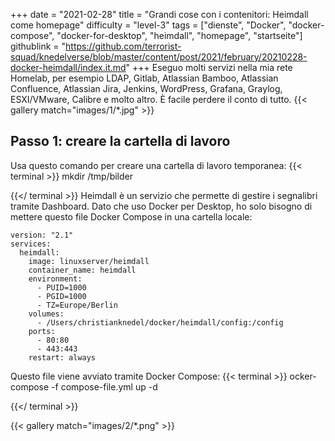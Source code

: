 +++
date = "2021-02-28"
title = "Grandi cose con i contenitori: Heimdall come homepage"
difficulty = "level-3"
tags = ["dienste", "Docker", "docker-compose", "docker-for-desktop", "heimdall", "homepage", "startseite"]
githublink = "https://github.com/terrorist-squad/knedelverse/blob/master/content/post/2021/february/20210228-docker-heimdall/index.it.md"
+++
Eseguo molti servizi nella mia rete Homelab, per esempio LDAP, Gitlab, Atlassian Bamboo, Atlassian Confluence, Atlassian Jira, Jenkins, WordPress, Grafana, Graylog, ESXI/VMware, Calibre e molto altro. È facile perdere il conto di tutto.
{{< gallery match="images/1/*.jpg" >}}

## Passo 1: creare la cartella di lavoro
Usa questo comando per creare una cartella di lavoro temporanea:
{{< terminal >}}
mkdir /tmp/bilder

{{</ terminal >}}
Heimdall è un servizio che permette di gestire i segnalibri tramite Dashboard. Dato che uso Docker per Desktop, ho solo bisogno di mettere questo file Docker Compose in una cartella locale:
```
version: "2.1"
services:
  heimdall:
    image: linuxserver/heimdall
    container_name: heimdall
    environment:
      - PUID=1000
      - PGID=1000
      - TZ=Europe/Berlin
    volumes:
      - /Users/christianknedel/docker/heimdall/config:/config
    ports:
      - 80:80
      - 443:443
    restart: always

```
Questo file viene avviato tramite Docker Compose:
{{< terminal >}}
ocker-compose -f compose-file.yml up -d

{{</ terminal >}}

{{< gallery match="images/2/*.png" >}}

